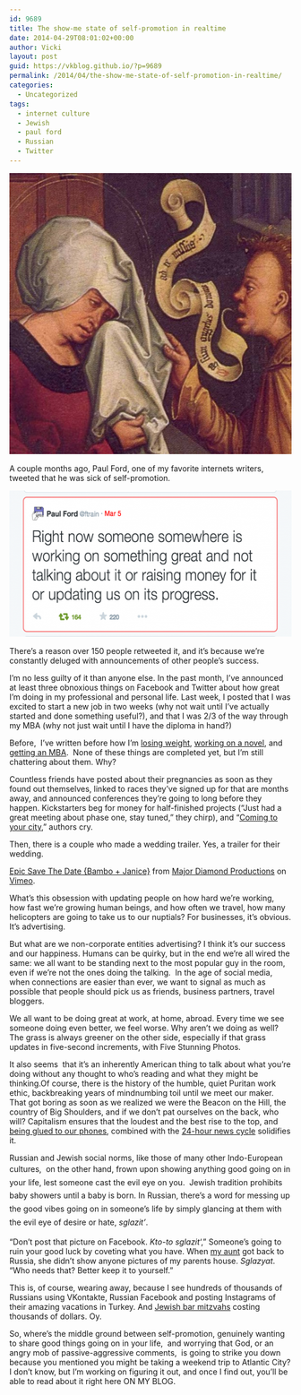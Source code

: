 ```yaml
---
id: 9689
title: The show-me state of self-promotion in realtime
date: 2014-04-29T08:01:02+00:00
author: Vicki
layout: post
guid: https://vkblog.github.io/?p=9689
permalink: /2014/04/the-show-me-state-of-self-promotion-in-realtime/
categories:
  - Uncategorized
tags:
  - internet culture
  - Jewish
  - paul ford
  - Russian
  - Twitter
---
```

[<img class="aligncenter size-medium wp-image-9692" src="https://raw.githubusercontent.com/vkblog/vkblog.github.io/master/public/img/2014/04/lenta-580x502.jpg" alt="lenta" width="580" height="502" />](https://raw.githubusercontent.com/vkblog/vkblog.github.io/master/public/img/2014/04/lenta.jpg)

A couple months ago, Paul Ford, one of my favorite internets writers, tweeted that he was sick of self-promotion.

[<img class="aligncenter size-medium wp-image-9690" src="https://raw.githubusercontent.com/vkblog/vkblog.github.io/master/public/img/2014/04/Screen-Shot-2014-04-29-at-6.48.54-AM-580x261.png" alt="Screen Shot 2014-04-29 at 6.48.54 AM" width="580" height="261" />](https://raw.githubusercontent.com/vkblog/vkblog.github.io/master/public/img/2014/04/Screen-Shot-2014-04-29-at-6.48.54-AM.png)

There&#8217;s a reason over 150 people retweeted it, and it&#8217;s because we&#8217;re constantly deluged with announcements of other people&#8217;s success.

I&#8217;m no less guilty of it than anyone else. In the past month, I&#8217;ve announced at least three obnoxious things on Facebook and Twitter about how great I&#8217;m doing in my professional and personal life. Last week, I posted that I was excited to start a new job in two weeks (why not wait until I&#8217;ve actually started and done something useful?), and that I was 2/3 of the way through my MBA (why not just wait until I have the diploma in hand?)

Before,  I&#8217;ve written before how I&#8217;m <a href="https://vkblog.github.io/2012/09/the-art-of-the-slog/" target="_blank">losing weight</a>, <a href="https://vkblog.github.io/2013/02/i-hate-writing-my-novel/" target="_blank">working on a novel</a>, and <a href="https://vkblog.github.io/2012/05/i-basically-just-paid-myself-eight-cents-an-hour-to-learn-that-i-dont-need-an-mba/" target="_blank">getting an MBA</a>.  None of these things are completed yet, but I&#8217;m still chattering about them. Why?

Countless friends have posted about their pregnancies as soon as they found out themselves, linked to races they&#8217;ve signed up for that are months away, and announced conferences they&#8217;re going to long before they happen. Kickstarters beg for money for half-finished projects (&#8220;Just had a great meeting about phase one, stay tuned,&#8221; they chirp), and &#8220;<a href="http://theswivet.blogspot.com/2008/09/pimpin-your-book-economics-of-average.html" target="_blank">Coming to your city</a>,&#8221; authors cry.

Then, there is a couple who made a wedding trailer. Yes, a trailer for their wedding.



[Epic Save The Date {Bambo + Janice}](http://vimeo.com/82483731) from [Major Diamond Productions](http://vimeo.com/majordiamond) on [Vimeo](https://vimeo.com).

What&#8217;s this obsession with updating people on how hard we&#8217;re working, how fast we&#8217;re growing human beings, and how often we travel, how many helicopters are going to take us to our nuptials? For businesses, it&#8217;s obvious. It&#8217;s advertising.

But what are we non-corporate entities advertising? I think it&#8217;s our success and our happiness. Humans can be quirky, but in the end we&#8217;re all wired the same: we all want to be standing next to the most popular guy in the room, even if we&#8217;re not the ones doing the talking.  In the age of social media, when connections are easier than ever, we want to signal as much as possible that people should pick us as friends, business partners, travel bloggers.

We all want to be doing great at work, at home, abroad. Every time we see someone doing even better, we feel worse. Why aren&#8217;t we doing as well? The grass is always greener on the other side, especially if that grass updates in five-second increments, with Five Stunning Photos.

It also seems  that it&#8217;s an inherently American thing to talk about what you&#8217;re doing without any thought to who&#8217;s reading and what they might be thinking.Of course, there is the history of the humble, quiet Puritan work ethic, backbreaking years of mindnumbing toil until we meet our maker. That got boring as soon as we realized we were the Beacon on the Hill, the country of Big Shoulders, and if we don&#8217;t pat ourselves on the back, who will? Capitalism ensures that the loudest and the best rise to the top, and <a href="https://vkblog.github.io/2012/01/the-internet-is-making-us-stupid-or-im-better-than-you-because-i-broke-my-phone/" target="_blank">being glued to our phones</a>, combined with the <a href="https://vkblog.github.io/2012/12/how-to-watch-internet-news/" target="_blank">24-hour news cycle</a> solidifies it.

Russian and Jewish social norms, like those of many other Indo-European cultures,  on the other hand, <span style="line-height: 1.7;">frown upon showing anything good going on in your life, lest someone cast the evil eye on you.  Jewish tradition prohibits baby showers until a baby is born. In Russian, there&#8217;s a word for messing up the good vibes going on in someone&#8217;s life by simply glancing at them with the evil eye of desire or hate, <em>sglazit&#8217;</em>.</span>

&#8220;Don&#8217;t post that picture on Facebook. _Kto-to sglazit_&#8216;,&#8221; Someone&#8217;s going to ruin your good luck by coveting what you have. When <a href="https://vkblog.github.io/2010/05/update-from-the-home-front-my-aunt-comes-from-russia-and-my-mom-flies-free-from-logic/" target="_blank">my aunt</a> got back to Russia, she didn&#8217;t show anyone pictures of my parents house. _Sglazyat_. &#8220;Who needs that? Better keep it to yourself.&#8221;

This is, of course, wearing away, because I see hundreds of thousands of Russians using VKontakte, Russian Facebook and posting Instagrams of their amazing vacations in Turkey. And <a href="http://www.aish.com/jw/s/Over-the-Top-Bar-Mitzvah-Videos.html" target="_blank">Jewish bar mitzvahs</a> costing thousands of dollars. Oy.

So, where&#8217;s the middle ground between self-promotion, genuinely wanting to share good things going on in your life,  and worrying that God, or an angry mob of passive-aggressive comments,  is going to strike you down because you mentioned you might be taking a weekend trip to Atlantic City? I don&#8217;t know, but I&#8217;m working on figuring it out, and once I find out, you&#8217;ll be able to read about it right here ON MY BLOG.